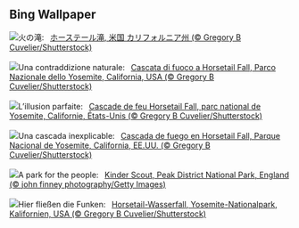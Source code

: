 ## Bing Wallpaper
![](https://www.bing.com/th?id=OHR.YosemiteFirefall_JA-JP8953953821_UHD.jpg&w=1000)火の滝:&nbsp;&ensp;[ホーステール滝, 米国 カリフォルニア州 (© Gregory B Cuvelier/Shutterstock)](https://www.bing.com/th?id=OHR.YosemiteFirefall_JA-JP8953953821_UHD.jpg)
<br><br/>
![](https://www.bing.com/th?id=OHR.YosemiteFirefall_IT-IT1880342554_UHD.jpg&w=1000)Una contraddizione naturale:&nbsp;&ensp;[Cascata di fuoco a Horsetail Fall, Parco Nazionale dello Yosemite, California, USA (© Gregory B Cuvelier/Shutterstock)](https://www.bing.com/th?id=OHR.YosemiteFirefall_IT-IT1880342554_UHD.jpg)
<br><br/>
![](https://www.bing.com/th?id=OHR.YosemiteFirefall_FR-FR7214097906_UHD.jpg&w=1000)L’illusion parfaite:&nbsp;&ensp;[Cascade de feu Horsetail Fall, parc national de Yosemite, Californie, États-Unis (© Gregory B Cuvelier/Shutterstock)](https://www.bing.com/th?id=OHR.YosemiteFirefall_FR-FR7214097906_UHD.jpg)
<br><br/>
![](https://www.bing.com/th?id=OHR.YosemiteFirefall_ES-ES1887496607_UHD.jpg&w=1000)Una cascada inexplicable:&nbsp;&ensp;[Cascada de fuego en Horsetail Fall, Parque Nacional de Yosemite, California, EE.UU. (© Gregory B Cuvelier/Shutterstock)](https://www.bing.com/th?id=OHR.YosemiteFirefall_ES-ES1887496607_UHD.jpg)
<br><br/>
![](https://www.bing.com/th?id=OHR.PeakDistrictNP_EN-GB0353580996_UHD.jpg&w=1000)A park for the people:&nbsp;&ensp;[Kinder Scout, Peak District National Park, England (© john finney photography/Getty Images)](https://www.bing.com/th?id=OHR.PeakDistrictNP_EN-GB0353580996_UHD.jpg)
<br><br/>
![](https://www.bing.com/th?id=OHR.YosemiteFirefall_DE-DE4800433927_UHD.jpg&w=1000)Hier fließen die Funken:&nbsp;&ensp;[Horsetail-Wasserfall, Yosemite-Nationalpark, Kalifornien, USA (© Gregory B Cuvelier/Shutterstock)](https://www.bing.com/th?id=OHR.YosemiteFirefall_DE-DE4800433927_UHD.jpg)
<br><br/>
